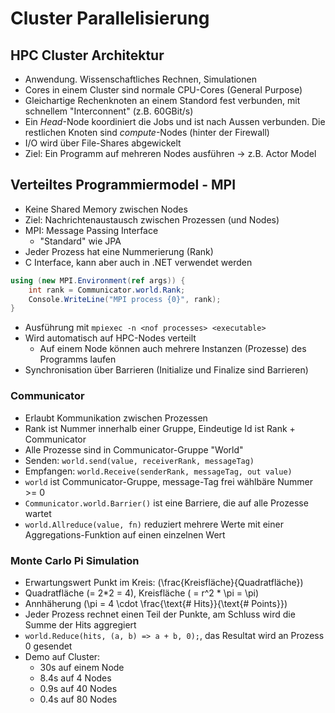 # Cluster Parallelisierung

## HPC Cluster Architektur
- Anwendung. Wissenschaftliches Rechnen, Simulationen
- Cores in einem Cluster sind normale CPU-Cores (General Purpose)
- Gleichartige Rechenknoten an einem Standord fest verbunden, mit schnellem "Interconnent" (z.B. 60GBit/s)
- Ein *Head*-Node koordiniert die Jobs und ist nach Aussen verbunden. Die restlichen Knoten sind *compute*-Nodes (hinter der Firewall)
- I/O wird über File-Shares abgewickelt
- Ziel: Ein Programm auf mehreren Nodes ausführen -> z.B. Actor Model

## Verteiltes Programmiermodel - MPI
- Keine Shared Memory zwischen Nodes
- Ziel: Nachrichtenaustausch zwischen Prozessen (und Nodes)
- MPI: Message Passing Interface
    - "Standard" wie JPA
- Jeder Prozess hat eine Nummerierung (Rank)
- C Interface, kann aber auch in .NET verwendet werden

```cs
using (new MPI.Environment(ref args)) {
    int rank = Communicator.world.Rank;
    Console.WriteLine("MPI process {0}", rank);
}
```
- Ausführung mit `mpiexec -n <nof processes> <executable>`
- Wird automatisch auf HPC-Nodes verteilt
    - Auf einem Node können auch mehrere Instanzen (Prozesse) des Programms laufen
- Synchronisation über Barrieren (Initialize und Finalize sind Barrieren)

### Communicator
- Erlaubt Kommunikation zwischen Prozessen
- Rank ist Nummer innerhalb einer Gruppe, Eindeutige Id ist Rank + Communicator
- Alle Prozesse sind in Communicator-Gruppe "World"
- Senden: `world.send(value, receiverRank, messageTag)`
- Empfangen: `world.Receive(senderRank, messageTag, out value)`
- `world` ist Communicator-Gruppe, message-Tag frei wählbäre Nummer >= 0
- `Communicator.world.Barrier()` ist eine Barriere, die auf alle Prozesse wartet
- `world.Allreduce(value, fn)` reduziert mehrere Werte mit einer Aggregations-Funktion auf einen einzelnen Wert

### Monte Carlo Pi Simulation
- Erwartungswert Punkt im Kreis: \(\frac{Kreisfläche}{Quadratfläche}\)
- Quadratfläche \(= 2*2 = 4\), Kreisfläche \( = r^2 * \pi = \pi\)
- Annhäherung \(\pi = 4 \cdot \frac{\text{# Hits}}{\text{# Points}}\)
- Jeder Prozess rechnet einen Teil der Punkte, am Schluss wird die Summe der Hits aggregiert
- `world.Reduce(hits, (a, b) => a + b, 0);`, das Resultat wird an Prozess 0 gesendet
- Demo auf Cluster:
    - 30s auf einem Node
    - 8.4s auf 4 Nodes
    - 0.9s auf 40 Nodes
    - 0.4s auf 80 Nodes
